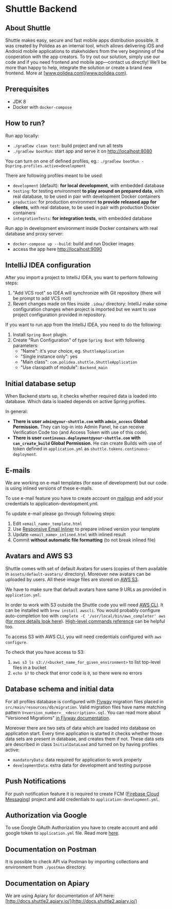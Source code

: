 # Shuttle Backend

## About Shuttle

Shuttle makes easy, secure and fast mobile apps distribution possible. It was created by Polidea as an internal tool, 
which allows delivering iOS and Android mobile applications to stakeholders from the very beginning of the cooperation 
with the app creators. To try out our solution, simply use our code and if you need frontend and mobile app—contact 
us directly! We’ll be more than happy to help, integrate the solution or create a brand new frontend. 
More at [www.polidea.com](www.polidea.com).

## Prerequisites

* JDK 8
* Docker with `docker-compose`

## How to run?

Run app locally:
* `./gradlew clean test`: build project and run all tests
* `./gradlew bootRun`: start app and serve it on [http://localhost:8080](http://localhost:8080)

You can turn on one of defined profiles, eg.: `./gradlew bootRun -Dspring.profiles.active=development`

There are following profiles meant to be used:
* `development` (default): **for local development**, with embedded database
* `testing`: for testing environment **to play around on prepared data**, with real database, to be used in pair with development Docker containers
* `production`: for production environment **to provide released app for clients**, with real database, to be used in pair with production Docker containers
* `integrationTests`: **for integration tests**, with embedded database

Run app in development environment inside Docker containers with real database and proxy server:

* `docker-compose up --build`: build and run Docker images
* access the app here [http://localhost:9090](http://localhost:9090)

## IntelliJ IDEA configuration

After you import a project to IntelliJ IDEA, you want to perform following steps:

1. "Add VCS root" so IDEA will synchronize with Git repository (there will be prompt to add VCS root)
2. Revert changes made on files inside `.idea/` directory: IntelliJ make some configuration changes
   when project is imported but we want to use project configuration provided in repository.
   
If you want to run app from the IntelliJ IDEA, you need to do the following:

1. Install `Spring Boot` plugin.
2. Create "Run Configuration" of type `Spring Boot` with following parameters:
   - "Name": it's your choice, eg. `ShuttleApplication`
   - "Single instance only": yes
   - "Main class": `com.polidea.shuttle.ShuttleApplication`
   - "Use classpath of module": `Backend_main`

## Initial database setup

When Backend starts up, it checks whether required data is loaded into database.
Which data is loaded depends on active Spring profiles.

In general:
* **There is user `admin@your-shuttle.com` with `admin_access` Global Permission.** They can log-in
  into Admin Panel, he can receive Verification Code too (and Access Token with use of this code).
* **There is user `continuous.deployment@your-shuttle.com` with `can_create_build` Global
  Permission.** He can create Builds with use of token defined in `application.yml` as
  `shuttle.tokens.continuous-deployment`.

## E-mails

We are working on e-mail templates (for ease of development) but our code is using
inlined versions of these e-mails.

To use e-mail feature you have to create account on [mailgun]( https://www.mailgun.com/ ) 
and add your credentials to application-development.yml.

To update e-mail please go through following steps:

1. Edit `<email_name>_template.html`
2. Use [Responsive Email Inliner]( http://foundation.zurb.com/emails/inliner-v2.html )
   to prepare inlined version your template
3. Update `<email_name>_inlined.html` with inlined result
4. Commit **without automatic file formatting** (to not break inlined file)

## Avatars and AWS S3

Shuttle comes with set of default Avatars for users (copies of them available
in `assets/default-avatars/` directory). Moreover new avatars
can be uploaded by users. All these image files are stored on
[AWS S3]( http://docs.aws.amazon.com/cli/latest/reference/s3/ ).

We have to make sure that default avatars have same 9 URLs as provided 
in `application.yml`.

In order to work with S3 outside the Shuttle code you will need
[AWS CLI]( https://aws.amazon.com/cli/ ). It can be installed with `brew install awscli`.
You would probably configure auto-completion too with `complete -C '/usr/local/bin/aws_completer' aws`
([for more details look here]( http://docs.aws.amazon.com/cli/latest/userguide/cli-command-completion.html#cli-command-completion-enable )).
[High-level commands reference]( http://docs.aws.amazon.com/cli/latest/userguide/using-s3-commands.html )
can be helpful too.

To access S3 with AWS CLI, you will need credentials configured with `aws configure`.

To check that you have access to S3:

1. `aws s3 ls s3://<bucket_name_for_given_environment>` to list top-level files in a bucket
2. `echo $?` to check that error code is `0`, so there were no errors

## Database schema and initial data

For all profiles database is configured with [Flyway]( https://flywaydb.org/ )
migration files placed in `src/main/resources/db/migration`. Valid migration
files have name matching pattern `V<version_number>__<description>.sql`.
You can read more about "Versioned Migrations"
[in Flyway documentation]( https://flywaydb.org/documentation/migration/java ).

Moreover there are two sets of data which are loaded into database on application
start. Every time application is started it checks whether those data sets are
present in database, and creates them if not. These data sets are described in
class `InitialDataLoad` and turned on by having profiles active:
* `mandatoryData`: data required for application to work properly
* `developmentData`: extra data for development and testing purpose

## Push Notifications

For push notification feature it is required to create FCM 
([Firebase Cloud Messaging](https://firebase.google.com/docs/cloud-messaging/)) project and add credentials 
to `application-development.yml`.

## Authorization via Google

To use Google OAuth Authorization you have to create account and add google token to `application.yml` file.
Read more [here](https://developers.google.com/identity/protocols/OAuth2).

## Documentation on Postman

It is possible to check API via Postman by importing collections
and environment from `./postman` directory.

## Documentation on Apiary

We are using Apiary for documentation of API here: [http://docs.shuttle2.apiary.io/](http://docs.shuttle2.apiary.io/)
